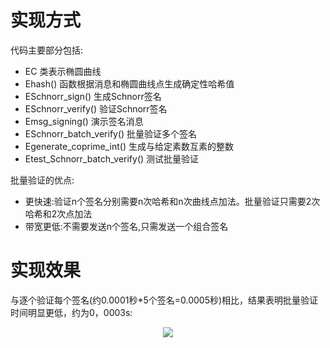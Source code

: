 # 实现方式
代码主要部分包括:

- EC 类表示椭圆曲线
- Ehash() 函数根据消息和椭圆曲线点生成确定性哈希值
- ESchnorr_sign() 生成Schnorr签名
- ESchnorr_verify() 验证Schnorr签名
- Emsg_signing() 演示签名消息
- ESchnorr_batch_verify() 批量验证多个签名
- Egenerate_coprime_int() 生成与给定素数互素的整数
- Etest_Schnorr_batch_verify() 测试批量验证



批量验证的优点:
- 更快速:验证n个签名分别需要n次哈希和n次曲线点加法。批量验证只需要2次哈希和2次点加法
- 带宽更低:不需要发送n个签名,只需发送一个组合签名

# 实现效果
与逐个验证每个签名(约0.0001秒*5个签名=0.0005秒)相比，结果表明批量验证时间明显更低，约为0，0003s:

<div align="center">
  <img src="https://github.com/Ljm200301/ljm/blob/main/pictures/SchnorrBacth.png">
</div>
